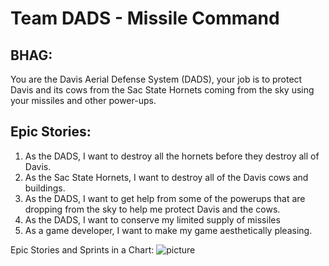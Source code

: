 # Team DADS - Missile Command

## BHAG:
You are the Davis Aerial Defense System (DADS),  your job is to protect Davis and its cows from the Sac State Hornets coming from the sky using your missiles and other power-ups. 

## Epic Stories:
1) As the DADS, I want to destroy all the hornets before they destroy all of Davis. 
2) As the Sac State Hornets, I want to destroy all of the Davis cows and buildings.
3) As the DADS, I want to get help from some of the powerups that are dropping from the sky to help me protect Davis and the cows. 
4) As the DADS, I want to conserve my limited supply of missiles
5) As a game developer, I want to make my game aesthetically pleasing.

Epic Stories and Sprints in a Chart:
![picture](https://imgur.com/a/Y5hMgPt)
